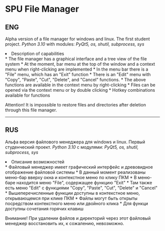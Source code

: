 # SPU File Manager

## ENG

Alpha version of a file manager for windows and linux. The first student project.
*Python 3.10* with modules: *PyQt5, os, shutil, subprocess, sys*

<li>Description of capabilities</li>
* The file manager has a graphical interface and a tree view of the file system
* At the moment, bar menu at the top of the window and a context menu when right-clicking are implemented
* In the menu bar there is a "File" menu, which has an "Exit" function
* There is an "Edit" menu with "Copy", "Paste", "Cut", "Delete", and "Cancel" functions.
* The above functions are available in the context menu by right-clicking
* Files can be opened via the context menu or by double clicking
* Hotkey combinations available for functions

Attention! It is impossible to restore files and directories after deletion through this file manager.
<hr>

## RUS

Альфа версия файлового менеджера для windows и linux. Первый студенческий проект.
*Python 3.10* с модулями: *PyQt5, os, shutil, subprocess, sys*

<li>Описание возможностей</li>
* Файловый менеджер имеет графический интерфейс и древовидное отображение файловой системы
* В данный момент реализованы меню-бар вверху окна и контекстное меню по клику ПКМ
* В меню-баре находится меню "File", содержащее функцию "Exit"
* Там также есть меню "Edit" c функциями "Copy", "Paste", "Cut", "Delete" и "Cancel"
* Вышеперечисленные функции доступны в контекстное меню, открывающемся при клике ПКМ
* Файлы могут быть открыты посредством контекстного меню или двойного клика
* Для функци доступны сочетания горячих клавиш

Внимание! При удалении файлов и директорий через этот файловый менеджер восстановить их, к сожалению, невозможно.
